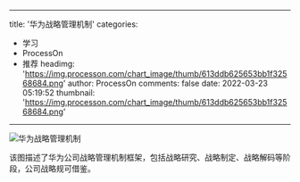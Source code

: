 
---
title: '华为战略管理机制'
categories: 
 - 学习
 - ProcessOn
 - 推荐
headimg: 'https://img.processon.com/chart_image/thumb/613ddb625653bb1f32568684.png'
author: ProcessOn
comments: false
date: 2022-03-23 05:19:52
thumbnail: 'https://img.processon.com/chart_image/thumb/613ddb625653bb1f32568684.png'
---

<div>   
<img class="thumb" alt="华为战略管理机制" src="https://img.processon.com/chart_image/thumb/613ddb625653bb1f32568684.png" referrerpolicy="no-referrer">
<p>该图描述了华为公司战略管理机制框架，包括战略研究、战略制定、战略解码等阶段，公司战略规可借鉴。</p>  
</div>
            